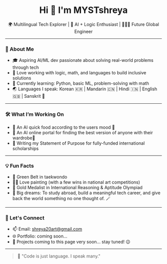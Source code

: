 <h1 align="center">Hi 👋 I'm MYSTshreya</h1>
<p align="center">
  🌍 Multilingual Tech Explorer | 🧠 AI + Logic Enthusiast | 👩🏻‍💻 Future Global Engineer  
</p>

---

### 🚀 About Me

- 🎓 Aspiring AI/ML dev passionate about solving real-world problems through tech
- 🧠 Love working with logic, math, and languages to build inclusive solutions
- 🌱 Currently learning: Python, basic ML, problem-solving with math
- 🌏 Languages I speak: Korean 🇰🇷 | Mandarin 🇨🇳 | Hindi 🇮🇳 | English 🇬🇧 | Sanskrit 🚩

---

### 🛠 What I’m Working On

- 🤖 An AI quick food according to the users mood 🥂
- 🧩 An AI online portal for finding the best version of anyone with their wardrobe🤳 
- 📝 Writing my Statement of Purpose for fully-funded international scholarships  

---

### 💡 Fun Facts

- 🥋 Green Belt in taekwondo  
- 🧑‍🎨 Love painting (with a few wins in national art competitions)  
- 🧩 Gold Medalist in International Reasoning & Aptitude Olympiad  
- 🎯 Big dreams: To study abroad, build a meaningful tech career, and give back the world something no one thought of. 🪄
---

### 🔗 Let's Connect

- 📫 Email: shreya20art@gmail.com 
- 🌐 Portfolio: coming soon...
- 🧠 Projects coming to this page very soon... stay tuned! 😉

---

> 💬 "Code is just language. I speak many."
